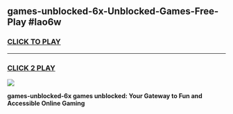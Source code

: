 
## games-unblocked-6x-Unblocked-Games-Free-Play #lao6w
<h3>
<a href="https://us.freeplayer.one?title=games-unblocked-6x&ref=9M">CLICK TO PLAY</a></h3>
<hr>

<h3>
<a href="https://us.freeplayer.one?title=games-unblocked-6x&ref=9M">CLICK 2 PLAY</a>
  
</h3>

<a href="https://us.freeplayer.one?title=games-unblocked-6x&ref=9M"><img src="https://clearcache.store/games.png"></a>


**games-unblocked-6x games unblocked: Your Gateway to Fun and Accessible Online Gaming**
